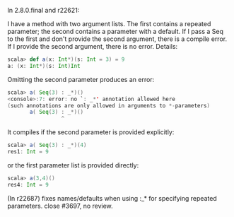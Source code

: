 In 2.8.0.final and r22621:

I have a method with two argument lists.  The first contains a repeated parameter; the second contains a parameter with a default.  If I pass a Seq to the first and don't provide the second argument, there is a compile error.  If I provide the second argument, there is no error.  Details:

```scala
scala> def a(x: Int*)(s: Int = 3) = 9
a: (x: Int*)(s: Int)Int
```

Omitting the second parameter produces an error:
```scala
scala> a( Seq(3) : _*)()
<console>:7: error: no `: _*' annotation allowed here
(such annotations are only allowed in arguments to *-parameters)
       a( Seq(3) : _*)()
                 ^
```

It compiles if the second parameter is provided explicitly:
```scala
scala> a( Seq(3) : _*)(4)
res1: Int = 9
```

or the first parameter list is provided directly:
```scala
scala> a(3,4)()                     
res4: Int = 9
```
(In r22687) fixes names/defaults when using :_* for specifying repeated parameters. close #3697, no review.
